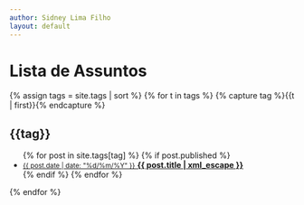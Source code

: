 ```yaml
---
author: Sidney Lima Filho
layout: default
---
```

<h1> Lista de Assuntos </h1>
<div class="tag-list">
     {% assign tags = site.tags | sort %}
     {% for t in tags %} {% capture tag %}{{t | first}}{% endcapture %}
        <div id="{{tag | downcase | replace:" ","-" | replace:".","" }}">
        <h2>{{tag}}</h2>
        <ul class="tag">       
            {% for post in site.tags[tag] %} 
                {% if post.published %}
                    <li>
                        <a href="{{ post.url }}">                   
                            <small>{{ post.date | date: "%d/%m/%Y" }}</small>                                       
                            <b>{{ post.title | xml_escape }}</b>                    
                        </a>                        
                    </li>
                {% endif %}                
            {% endfor %} 
        </ul>  
        </div>         
    {% endfor %}   
</div>